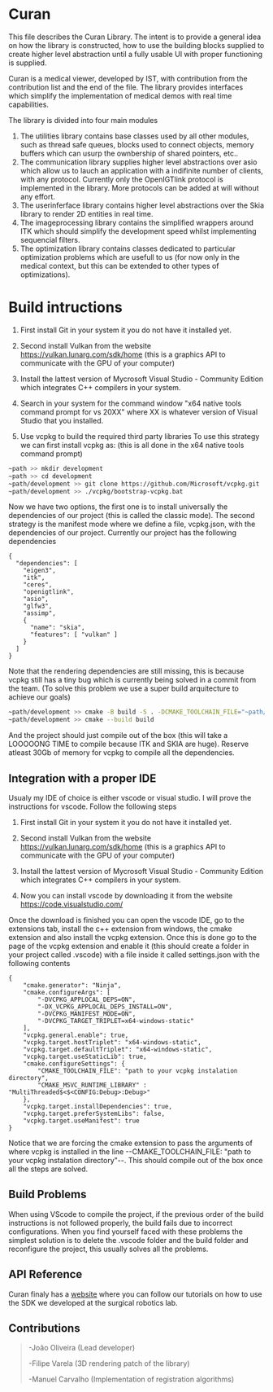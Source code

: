 # Curan

This file describes the Curan Library. The intent is to provide a general
idea on how the library is constructed, how to use the building blocks
supplied to create higher level abstraction until a fully usable UI with
proper functioning is supplied. 

Curan is a medical viewer, developed by IST, with contribution from
the contribution list and the end of the file. The library provides interfaces which
simplify the implementation of medical demos with real time
capabilities. 

The library is divided into four main modules
1. The utilities library contains base classes used by all other modules,
such as thread safe queues, blocks used to connect objects, memory buffers
which can usurp the ownbership of shared pointers, etc..
2. The communication library supplies higher level abstractions over asio which
allow us to lauch an application with a indifinite number of clients, with any protocol.
Currently only the OpenIGTlink protocol is implemented in the library. More protocols
can be added at will without any effort.
3. The userinferface library contains higher level abstractions over the Skia library
to render 2D entities in real time. 
4. The imageprocessing library contains the simplified wrappers around ITK which 
should simplify the development speed whilst implementing sequencial filters.
5. The optimization library contains classes dedicated to particular optimization problems
which are usefull to us (for now only in the medical context, but this can be extended
to other types of optimizations).

# Build intructions

1. First install Git in your system it you do not have it installed yet.

2. Second install Vulkan from the website https://vulkan.lunarg.com/sdk/home (this is a graphics API to communicate with the GPU of your computer)

3. Install the lattest version of Mycrosoft Visual Studio - Community Edition which integrates C++ compilers in your system. 

4. Search in your system for the command window "x64 native tools command prompt for vs 20XX" where XX is whatever version of Visual Studio that you
installed.

5. Use vcpkg to build the required third party libraries
To use this strategy we can first install vcpkg as: (this is all done in the x64 native tools command prompt)

```sh
~path >> mkdir development
~path >> cd development
~path/development >> git clone https://github.com/Microsoft/vcpkg.git
~path/development >> ./vcpkg/bootstrap-vcpkg.bat
```

Now we have two options, the first one is to install universally the dependencies 
of our project (this is called the classic mode). The second strategy is the manifest
mode where we define a file, vcpkg.json, with the dependencies of our project. Currently our
project has the following dependencies

```
{
  "dependencies": [
    "eigen3",
    "itk",
    "ceres",
    "openigtlink",
    "asio",
    "glfw3",
    "assimp",
    {
      "name": "skia",
      "features": [ "vulkan" ]
    }
  ]
}
```

Note that the rendering dependencies are still missing, this is because vcpkg still has a tiny bug 
which is currently being solved in a commit from the team. (To solve this problem we use a super
build arquitecture to achieve our goals)

```sh
~path/development >> cmake -B build -S . -DCMAKE_TOOLCHAIN_FILE="~path/development/vcpkg/scripts/buildsystems/vcpkg.cmake" -DCMAKE_MSVC_RUNTIME_LIBRARY=MultiThreaded$<$<CONFIG:Debug>:Debug>
~path/development >> cmake --build build
```

And the project should just compile out of the box (this will take a LOOOOONG TIME to compile 
because ITK and SKIA are huge). Reserve atleast 30Gb of memory for vcpkg to compile all the dependencies.

## Integration with a proper IDE 

Usualy my IDE of choice is either vscode or visual studio. I will prove the instructions for vscode.
Follow the following steps 

1. First install Git in your system it you do not have it installed yet.

2. Second install Vulkan from the website https://vulkan.lunarg.com/sdk/home (this is a graphics API to communicate with the GPU of your computer)

3. Install the lattest version of Mycrosoft Visual Studio - Community Edition which integrates C++ compilers in your system. 

4. Now you can install vscode by downloading it from the website https://code.visualstudio.com/

Once the download is finished you can open the vscode IDE, go to the extensions tab, install the c++ extension from windows, the cmake extension
and also install the vcpkg extension. Once this is done go to the page of the vcpkg extension and enable it (this should create a folder in your 
project called .vscode) with a file inside it called settings.json with the following contents

```
{
    "cmake.generator": "Ninja",
    "cmake.configureArgs": [
        "-DVCPKG_APPLOCAL_DEPS=ON",
        "-DX_VCPKG_APPLOCAL_DEPS_INSTALL=ON",
        "-DVCPKG_MANIFEST_MODE=ON",
        "-DVCPKG_TARGET_TRIPLET=x64-windows-static"
    ],
    "vcpkg.general.enable": true,
    "vcpkg.target.hostTriplet": "x64-windows-static",
    "vcpkg.target.defaultTriplet": "x64-windows-static",
    "vcpkg.target.useStaticLib": true,
    "cmake.configureSettings": {
        "CMAKE_TOOLCHAIN_FILE": "path to your vcpkg instalation directory",
        "CMAKE_MSVC_RUNTIME_LIBRARY" : "MultiThreaded$<$<CONFIG:Debug>:Debug>"
    },
    "vcpkg.target.installDependencies": true,
    "vcpkg.target.preferSystemLibs": false,
    "vcpkg.target.useManifest": true
}
```

Notice that we are forcing the cmake extension to pass the arguments of where vcpkg is installed in the line --CMAKE_TOOLCHAIN_FILE: "path to your vcpkg instalation directory"--. This should compile out of the box once all the steps are solved.

## Build Problems

When using VScode to compile the project, if the previous order of the build instructions is not followed properly, the build fails due to incorrect configurations. When you find yourself faced with these problems the simplest solution is to delete the .vscode folder and the build folder and reconfigure the project, this usually solves all the problems. 

## API Reference

Curan finaly has a [website](https://human-robotics-lab.github.io/CuranWeb/) where you can follow our tutorials on how to use the SDK we developed at the surgical robotics lab.

## Contributions 

> -João Oliveira (Lead developer)
> 
> -Filipe Varela (3D rendering patch of the library)
> 
> -Manuel Carvalho (Implementation of registration algorithms)